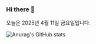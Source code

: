 
### Hi there 👋

오늘은 2025년 4월 11일 금요일입니다.

![Anurag's GitHub stats](https://github-readme-stats.vercel.app/api?username=Damagucci-Juice&show_icons=true&theme=tokyonight)

<!--
**Damagucci-Juice/Damagucci-Juice** is a ✨ _special_ ✨ repository because its `README.md` (this file) appears on your GitHub profile.

Here are some ideas to get you started:

- 🔭 I’m currently working on ...
- 🌱 I’m currently learning ...
- 👯 I’m looking to collaborate on ...
- 🤔 I’m looking for help with ...
- 💬 Ask me about ...
- 📫 How to reach me: ...
- 😄 Pronouns: ...
- ⚡ Fun fact: ...
-->
